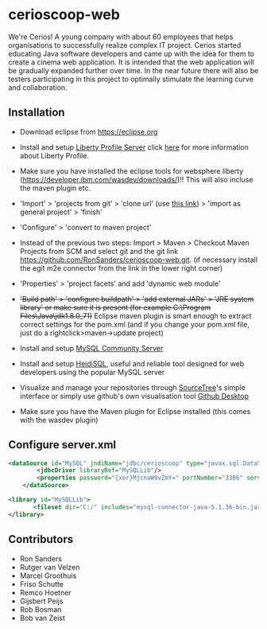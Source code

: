 # cerioscoop-web
We're Cerios! A young company with about 60 employees that helps organisations to successfully realize complex IT project. Cerios started educating Java software developers and came up with the idea for them to create a cinema web application. It is intended that the web application will be gradually expanded further over time. In the near future there will also be testers participating in this project to optimally stimulate the learning curve and collaboration.

## Installation
* Download eclipse from https://eclipse.org
* Install and setup [Liberty Profile Server](https://developer.ibm.com/wasdev/getstarted/)
click [here](https://developer.ibm.com/wasdev/docs/developing-applications-wdt-liberty-profile/) for more information about Liberty Profile. 
* Make sure you have installed the eclipse tools for websphere liberty (https://developer.ibm.com/wasdev/downloads/)!!  This will also incluse the maven plugin etc.
* 'Import' > 'projects from git' > 'clone url' (use [this link](https://github.com/RonSanders/cerioscoop-web.git)) > 'import as general project' > 'finish'
* 'Configure' > 'convert to maven project'
* Instead of the previous two steps: Import > Maven > Checkout Maven Projects from SCM and select git and the git link https://github.com/RonSanders/cerioscoop-web.git. (if necessary install the egit m2e connector from the link in the lower right corner)
* 'Properties' > 'project facets' and add 'dynamic web module'
* ~~'Build path' > 'configure buildpath' > 'add external JARs' > 'JRE system library' or make sure it is present (for example C:\Program Files\Java\jdk1.8.0_71)~~
Eclipse maven plugin is smart enough to extract correct settings for the pom.xml (and if you change your pom.xml file, just do a rightclick>maven->update project)

* Install and setup [MySQL Community Server](https://dev.mysql.com/downloads/mysql/)
* Install and setup [HeidiSQL](http://www.heidisql.com/download.php), useful and reliable tool designed for web developers using the popular MySQL server
* Visualize and manage your repositories through [SourceTree](https://www.atlassian.com/software/sourcetree)'s simple interface or simply use github's own visualisation tool [Github Desktop](https://desktop.github.com)
* Make sure you have the Maven plugin for Eclipse installed (this comes with the wasdev plugin)

## Configure server.xml

```xml
<dataSource id="MySQL" jndiName="jdbc/cerioscoop" type="javax.sql.DataSource">
	    <jdbcDriver libraryRef="MySQLLib"/>
	    <properties password="{xor}MjcnaW9vZmY=" portNumber="3306" serverName="localhost" user="root" databaseName="cerioscoop_db"/>
	</dataSource>

<library id="MySQLLib">
	   <fileset dir="C:/" includes="mysql-connector-java-5.1.36-bin.jar" id="MySQL_jar"/>
</library>
```

## Contributors
* Ron Sanders
* Rutger van Velzen
* Marcel Groothuis
* Friso Schutte
* Remco Hoetner
* Gijsbert Peijs
* Rob Bosman
* Bob van Zeist
